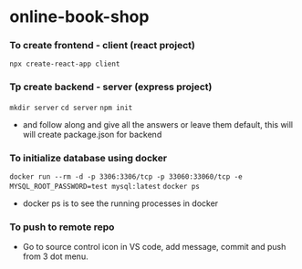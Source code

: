 # online-book-shop

### To create frontend - client (react project)

`npx create-react-app client`

### Tp create backend - server (express project)

`mkdir server`
`cd server`
`npm init`

- and follow along and give all the answers or leave them default, this will will create package.json for backend

### To initialize database using docker

`docker run --rm -d -p 3306:3306/tcp -p 33060:33060/tcp -e MYSQL_ROOT_PASSWORD=test mysql:latest`
`docker ps`

- docker ps is to see the running processes in docker

### To push to remote repo

- Go to source control icon in VS code, add message, commit and push from 3 dot menu.
